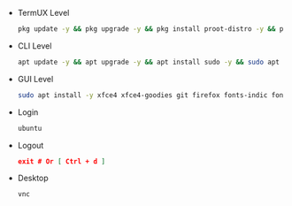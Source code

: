 + TermUX Level
  ```bash
  pkg update -y && pkg upgrade -y && pkg install proot-distro -y && proot-distro install ubuntu && proot-distro login ubuntu
  ```
+ CLI Level
  ```bash
  apt update -y && apt upgrade -y && apt install sudo -y && sudo apt update -y && sudo apt upgrade -y && sudo apt install dialog && adduser java && echo "java ALL=(ALL:ALL) ALL" >> /etc/sudoers && echo "proot-distro login --user java ubuntu" >> $PREFIX/bin/ubuntu && chmod +x $PREFIX/bin/ubuntu && login java
  ```
+ GUI Level
  ```bash
  sudo apt install -y xfce4 xfce4-goodies git firefox fonts-indic fonts-emojione openjdk-8-jdk && PWDx=$PWD && cd $HOME && rm -rf VNC && git clone https://github.com/ShivaShirsath/VNC.git && cd VNC && bash install && cd $PWDx
  ```
+ Login 
  ```bash
  ubuntu
  ```
+ Logout 
  ```json
  exit # Or [ Ctrl + d ]
  ```
+ Desktop
  ```bash
  vnc
  ```
